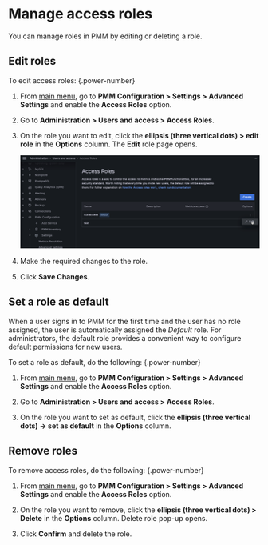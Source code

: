# Manage access roles

You can manage roles in PMM by editing or deleting a role.

## Edit roles

To edit access roles:
{.power-number}

1. From [main menu](../../../reference/ui/ui_components.md), go to **PMM Configuration > Settings > Advanced Settings** and enable the **Access Roles** option.

2. Go to **Administration > Users and access > Access Roles**.

3. On the role you want to edit, click the **ellipsis (three vertical dots) > edit role** in the **Options** column. The **Edit** role page opens.

    ![PMM Access Control - Edit role](../../../images/lbac/PMM_access_control_edit_role.png)

4. Make the required changes to the role.

5. Click **Save Changes**.

## Set a role as default

When a user signs in to PMM for the first time and the user has no role assigned, the user is automatically assigned the *Default* role. For administrators, the default role provides a convenient way to configure default permissions for new users.

To set a role as default, do the following:
{.power-number}

1. From [main menu](../../../reference/ui/ui_components.md), go to **PMM Configuration > Settings > Advanced Settings** and enable the **Access Roles** option.

2. Go to **Administration > Users and access > Access Roles**.

3. On the role you want to set as default, click the **ellipsis (three vertical dots) → set as default** in the **Options** column.


## Remove roles

To remove access roles, do the following:
{.power-number}

1. From [main menu](../../../reference/ui/ui_components.md), go to **PMM Configuration > Settings > Advanced Settings** and enable the **Access Roles** option.
   
2. On the role you want to remove, click the **ellipsis (three vertical dots) > Delete** in the **Options** column. Delete role pop-up opens.

3. Click **Confirm** and delete the role.
